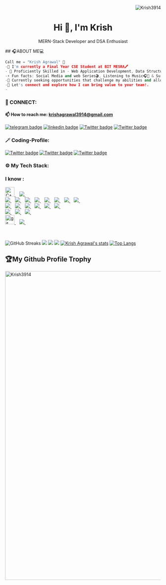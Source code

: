 <!--
# 💫 About Me:
🔭 **I’m currently working on:**  <br>Improving my Mern-Stack skills and implementing them through building Real-Life and innovative Projects.<br><br>👯 **I’m looking to collaborate on:**  <br>Fullstack & Open-Source projects<br><br>🌱 **I’m currently learning:**  <br>Full-Stack Development && Building command on Data Structures & Algorithm in CPP.<br>
<br>📫 How to reach me **krishagrawal3914@gmail.com** <br><br>💬 **Ask me about:**  <br>DSA, JavaScript, React, Node.js, and any general software development questions.<br><br>⚡ **Fun fact:**  <br>Creativity is upper edge of myself over others.

## 🌐 Socials:
[![LinkedIn](https://img.shields.io/badge/LinkedIn-%230077B5.svg?logo=linkedin&logoColor=white)](https://linkedin.com/in/krish-agrawal-26jy) [![Twitter](https://img.shields.io/badge/Twitter-%231DA1F2.svg?logo=Twitter&logoColor=white)](https://twitter.com/KrisH__AgrawaL)  [![Leetcode](https://img.shields.io/badge/Leetcode-FCC624?style=for-the-badge&logo=Leetcode&logoColor=black)](https://leetcode.com/KrisH_21/) [![Codechef](https://img.shields.io/badge/Codechef-000000?style=for-the-badge&logo=Codechef&logoColor=Brown)](https://www.codechef.com/users/krish_3914) [![CodeForces](https://img.shields.io/badge/CodeForces-black?style=for-the-badge&logo=CodeForces&logoColor=blue)](https://codeforces.com/profile/krish_3914) [![Instagram](https://img.shields.io/badge/Instagram-%23E4405F.svg?logo=Instagram&logoColor=white)](https://instagram.com/_krish_al)
<!--
## 🌐 Socials:
[![Twitter](https://img.shields.io/badge/Twitter-%231DA1F2.svg?logo=Twitter&logoColor=white)](https://twitter.com/ezSnippet) [![Instagram](https://img.shields.io/badge/Instagram-%23E4405F.svg?logo=Instagram&logoColor=white)](https://instagram.com/ezSnippet) [![LinkedIn](https://img.shields.io/badge/LinkedIn-%230077B5.svg?logo=linkedin&logoColor=white)](https://linkedin.com/in/ezSnippet) [![Stack Overflow](https://img.shields.io/badge/-Stackoverflow-FE7A16?logo=stack-overflow&logoColor=white)](https://stackoverflow.com/users/20331641) 
-->

<!--
# 💻 Tech Stack:
![CSS3](https://img.shields.io/badge/css3-%231572B6.svg?style=for-the-badge&logo=css3&logoColor=white) ![JavaScript](https://img.shields.io/badge/javascript-%23323330.svg?style=for-the-badge&logo=javascript&logoColor=%23F7DF1E) ![HTML5](https://img.shields.io/badge/html5-%23E34F26.svg?style=for-the-badge&logo=html5&logoColor=white) ![PHP](https://img.shields.io/badge/php-%23777BB4.svg?style=for-the-badge&logo=php&logoColor=white) <br> ![Python](https://img.shields.io/badge/python-3670A0?style=for-the-badge&logo=python&logoColor=ffdd54) ![Bootstrap](https://img.shields.io/badge/bootstrap-%23563D7C.svg?style=for-the-badge&logo=bootstrap&logoColor=white) ![Express.js](https://img.shields.io/badge/express.js-%23404d59.svg?style=for-the-badge&logo=express&logoColor=%2361DAFB) ![Next JS](https://img.shields.io/badge/Next-black?style=for-the-badge&logo=next.js&logoColor=white) ![React](https://img.shields.io/badge/react-%2320232a.svg?style=for-the-badge&logo=react&logoColor=%2361DAFB) ![TailwindCSS](https://img.shields.io/badge/tailwindcss-%2338B2AC.svg?style=for-the-badge&logo=tailwind-css&logoColor=white) ![MongoDB](https://img.shields.io/badge/MongoDB-%234ea94b.svg?style=for-the-badge&logo=mongodb&logoColor=white) ![MySQL](https://img.shields.io/badge/mysql-%2300f.svg?style=for-the-badge&logo=mysql&logoColor=white) ![Postgres](https://img.shields.io/badge/postgres-%23316192.svg?style=for-the-badge&logo=postgresql&logoColor=white) ![LINUX](https://img.shields.io/badge/Linux-FCC624?style=for-the-badge&logo=linux&logoColor=black) 
<br>
# 📊 GitHub Stats:
![](https://github-readme-stats.vercel.app/api?username=Krish3914&theme=dark&hide_border=false&include_all_commits=false&count_private=false)<br/>
![](https://github-readme-streak-stats.herokuapp.com/?user=Krish3914&theme=dark&hide_border=false)<br/>
![](https://github-readme-stats.vercel.app/api/top-langs/?username=Krish3914&theme=dark&hide_border=false&include_all_commits=false&count_private=false&layout=compact)

### 🔝 Top Contributed Repo
![](https://github-contributor-stats.vercel.app/api?username=Krish3914&limit=5&theme=radical&combine_all_yearly_contributions=true)
<!--![](https://github-contributor-stats.vercel.app/api?username=Krish3914&limit=5&theme=tokyonight&from=2024-01-01&to=2024-05-25)-->

<!--
[![](https://visitcount.itsvg.in/api?id=Krish3914&icon=0&color=0)](https://visitcount.itsvg.in)

<!-- Proudly created with GPRM ( https://gprm.itsvg.in ) -->




<p align="right"> <img src="https://visitcount.itsvg.in/api?id=Krish3914&label=Profile%20views&color=4c3c78&style=flat" alt="Krish3914" /> </p>
<p>
    <h1 align="center"> Hi 👋, I'm Krish </h1>
<p align="center"> 
MERN-Stack Developer and DSA Enthusiast<br />
</p>
<!--
<h2>🏆My Github Profile Trophy</h2>
<p align="left"> <a href="https://github.com/ryo-ma/github-profile-trophy"><img width=1000 src="https://github-profile-trophy.vercel.app/?username=Krish3914&column=9&no-frame=true" alt="Krish3914" /></a> </p>
-->
## 🎧ABOUT ME💻

```cpp
Call me = "Krish Agrawal" 🤗
-🌱 I'm currently a Final Year CSE Student at BIT MESRA🖊️
- 🌌 Proficiently Skilled in - Web Application Development, Data Structures & Algorithms through C++.
-⚡ Fun facts: Social Media and web Series🎬, Listening to Music🎧🎵 & Surfing the internet🌎
-💬 Currently seeking opportunities that challenge my abilities and allow me to contribute to innovative projects.
-👀 Let's connect and explore how I can bring value to your team!.
-
```

<h3 align="left">🔌 CONNECT:</h3>

<h4 align="left">📫 How to reach me: <a href="mailto:krishagrawal3914@gmail.com">krishagrawal3914@gmail.com</a></h4>

[![telegram badge](https://img.shields.io/badge/Portfolio-617D61?style=for-the-badge&logo=portfolio)](https://krishfoliohub-com.vercel.app)
[![linkedin badge](https://img.shields.io/badge/linkedIn-0A63BC?style=for-the-badge&logo=linkedin)](https://www.linkedin.com/in/krish-agrawal-26jy/)
[![Twitter badge](https://img.shields.io/badge/Github-000000?style=for-the-badge&logo=github)](https://github.com/Krish3914)
[![Twitter badge](https://img.shields.io/badge/Twitter-000000?style=for-the-badge&logo=x)](https://twitter.com/KrisH__AgrawaL)
<br/>

<h3 align="left">🪄 Coding-Profile:</h3>

[![Twitter badge](https://img.shields.io/badge/Leetcode-000000?style=for-the-badge&logo=leetcode)](https://leetcode.com/KrisH_21/)
[![Twitter badge](https://img.shields.io/badge/Codechef-9A8B7F?style=for-the-badge&logo=codechef)](https://www.codechef.com/users/krish_3914)
[![Twitter badge](https://img.shields.io/badge/Codeforces-590505?style=for-the-badge&logo=codeforces)](https://codeforces.com/profile/krish_3914)


<h3 align="left">⚙ My Tech Stack:</h3>

### I know : 

<a href="https://www.w3schools.com/cpp">
    <img src="https://www.vikingsoftware.com/wp-content/uploads/2024/02/C-2.png" alt="C++" width="30" > 
</a>&nbsp;&nbsp;
<a href="https://www.codechef.com/roadmap/cpp-dsa">
    <img src="https://img.shields.io/badge/Data Structures & Algorithm-002B41?style=for-the-badge&logo=DSA&logoColor=white" />
</a>&nbsp;&nbsp;
<br>
<a href="https://reactjs.org">
    <img src="https://img.shields.io/badge/React-20232A?style=for-the-badge&logo=react&logoColor=61DAFB" />
</a>&nbsp;&nbsp;
<a href="https://www.w3.org/html">
    <img src="https://img.shields.io/badge/HTML5-E34F26?style=for-the-badge&logo=html5&logoColor=white" />
</a>&nbsp;&nbsp;
<a href="https://www.w3schools.com/css">
    <img src="https://img.shields.io/badge/CSS3-1572B6?style=for-the-badge&logo=css3&logoColor=white" />
</a>&nbsp;&nbsp;
<a href="https://developer.mozilla.org/en-US/docs/Web/JavaScript">
    <img src="https://img.shields.io/badge/JavaScript-323330?style=for-the-badge&logo=javascript&logoColor=F7DF1E" />
</a>&nbsp;&nbsp;

<a href="https://nextjs.org">
    <img src="https://img.shields.io/badge/Next.js-black?style=for-the-badge&logo=next.js&logoColor=white" />
</a>&nbsp;&nbsp;
<a href="https://nodejs.org">
    <img src="https://img.shields.io/badge/nodejs-00000F?style=for-the-badge&logo=nodejs&logoColor=white" />
</a>&nbsp;&nbsp;
<a href="https://expressjs.com">
    <img src="https://img.shields.io/badge/Express.js-%23404d59.svg?style=for-the-badge&logo=express&logoColor=%2361DAFB" />
</a>&nbsp;&nbsp;

<a href="https://www.mongodb.com">
    <img src="https://img.shields.io/badge/mongodb-eee?style=for-the-badge&logo=mongodb&logoColor=green" />
</a>&nbsp;&nbsp;
<br>

<a href="https://getbootstrap.com">
    <img src="https://img.shields.io/badge/bootstrap-%23563D7C.svg?style=for-the-badge&logo=bootstrap&logoColor=white" />
</a>&nbsp;&nbsp;
<a href="https://tailwindcss.com">
    <img src="https://img.shields.io/badge/tailwindcss-%2338B2AC.svg?style=for-the-badge&logo=tailwind-css&logoColor=white" />
</a>&nbsp;&nbsp;
<a href="https://restfulapi.net">
    <img src="https://img.shields.io/badge/REST API-E34F26?style=for-the-badge&logo=REST API&logoColor=white" />
</a>&nbsp;&nbsp;

<a href="https://www.php.net">
    <img src="https://img.shields.io/badge/php-00599C?style=for-the-badge&logo=php&logoColor=white" />
</a>&nbsp;&nbsp;
<a href="https://www.postgresql.org">
    <img src="https://img.shields.io/badge/PostgreSQL-00FFFF?style=for-the-badge&logo=postgresql&logoColor=blue" />
</a>&nbsp;&nbsp;
<a href="https://reactnative.dev">
    <img src="https://img.shields.io/badge/react-native-CC6699?style=for-the-badge&logo=react-native&logoColor=white" />
</a>&nbsp;&nbsp;

<br>

<a href="https://devdocs.io/python~3.12">
    <img src="https://img.shields.io/badge/Python-0000ff?style=for-the-badge&logo=python&logoColor=yellow" />
</a>&nbsp;&nbsp;
<a href="https://www.mysql.com">
    <img src="https://img.shields.io/badge/MySQL-00000F?style=for-the-badge&logo=mysql&logoColor=white" />
</a>&nbsp;&nbsp;
<a href="https://learn.microsoft.com/en-us/power-bi">
    <img src="https://img.shields.io/badge/Power%20BI-CA9508?style=for-the-badge&logo=Power%20BI&logoColor=black" />
</a>&nbsp;&nbsp;
<br>

<a href="https://git-scm.com">
    <img src="https://www.vectorlogo.zone/logos/git-scm/git-scm-icon.svg" alt="git" width="30" > 
</a>&nbsp;&nbsp;
<a href="https://github.com/Krish3914">
 <img src="https://img.shields.io/badge/github-3776AB?style=for-the-badge&logo=github&logoColor=white" /> 
</a>&nbsp;&nbsp;
<br>
<br>
<br>

![GitHub Streaks](http://github-readme-streak-stats.herokuapp.com?user=Krish3914&theme=dracula&hide_border=true)
![](https://github-profile-summary-cards.vercel.app/api/cards/profile-details?username=Krish3914&theme=github_dark)
![](https://github-profile-summary-cards.vercel.app/api/cards/repos-per-language?username=Krish3914&theme=github_dark)
![](https://github-profile-summary-cards.vercel.app/api/cards/most-commit-language?username=Krish3914&theme=github_dark)
[![Krish Agrawal's stats](https://github-readme-stats.vercel.app/api?username=Krish3914&show_icons=true&theme=github_dark)](https://github.com/Krish3914)
[![Top Langs](https://github-readme-stats.vercel.app/api/top-langs/?username=Krish3914&layout=compact&langs_count=5&theme=github_dark&hide_border=true&count-private=true)](https://github.com/Krish3914)


<h2>🏆My Github Profile Trophy</h2>
<p align="left"> <a href="https://github.com/ryo-ma/github-profile-trophy"><img width=1000 src="https://github-profile-trophy.vercel.app/?username=Krish3914&column=9&no-frame=true" alt="Krish3914" /></a> </p>

<!--
<img width=1000 src="https://github-profile-trophy.vercel.app/?username=Krish3914&column=9&theme=gruvbox&no-frame=true"/>
-->


<!--
![GitHub metrics](https://metrics.lecoq.io/Krish3914)
-->
